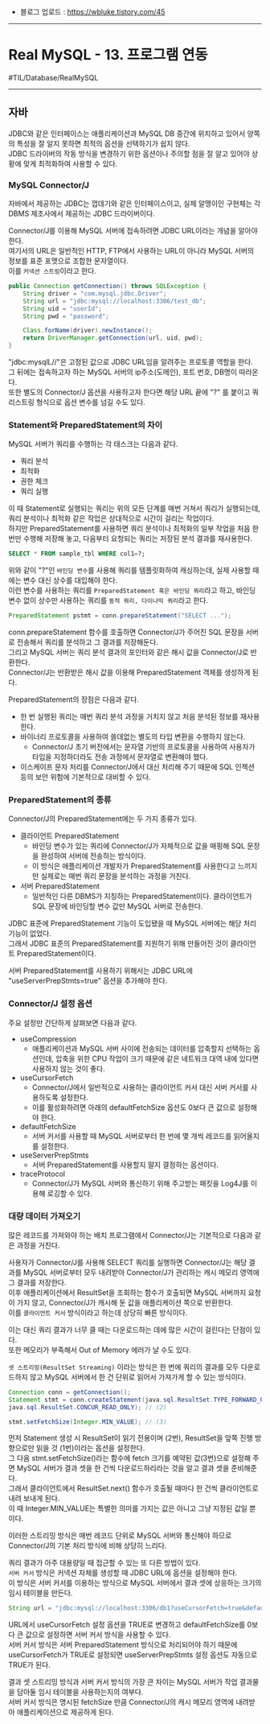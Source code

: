 - 블로그 업로드 : https://wbluke.tistory.com/45

---

# Real MySQL - 13. 프로그램 연동
#TIL/Database/RealMySQL

---

## 자바

JDBC와 같은 인터페이스는 애플리케이션과 MySQL DB 중간에 위치하고 있어서 양쪽의 특성을 잘 알지 못하면 최적의 옵션을 선택하기가 쉽지 않다.  
JDBC 드라이버의 작동 방식을 변경하기 위한 옵션이나 주의할 점을 잘 알고 있어야 상황에 맞게 최적화하여 사용할 수 있다.  


### MySQL Connector/J

자바에서 제공하는 JDBC는 껍데기와 같은 인터페이스이고, 실제 알맹이인 구현체는 각 DBMS 제조사에서 제공하는 JDBC 드라이버이다.  

Connector/J를 이용해 MySQL 서버에 접속하려면 JDBC URL이라는 개념을 알아야 한다.  
여기서의 URL은 일반적인 HTTP, FTP에서 사용하는 URL이 아니라 MySQL 서버의 정보를 표준 포맷으로 조합한 문자열이다.  
이를 `커넥션 스트링`이라고 한다.  

```java
public Connection getConnection() throws SQLException {
    String driver = "com.mysql.jdbc.Driver";
    String url = "jdbc:mysql://localhost:3306/test_db";
    String uid = "userId";
    String pwd = "password";

    Class.forName(driver).newInstance();
    return DriverManager.getConnection(url, uid, pwd);
}
```

"jdbc:mysqlL//"은 고정된 값으로 JDBC URL임을 알려주는 프로토콜 역할을 한다.  
그 뒤에는 접속하고자 하는 MySQL 서버의 ip주소(도메인), 포트 번호, DB명이 따라온다.  
또한 별도의 Connector/J 옵션을 사용하고자 한다면 해당 URL 끝에 "?" 를 붙이고 쿼리스트링 형식으로 옵션 변수를 넘길 수도 있다.  


### Statement와 PreparedStatement의 차이

MySQL 서버가 쿼리를 수행하는 각 태스크는 다음과 같다.  

- 쿼리 분석
- 최적화
- 권한 체크
- 쿼리 실행

이 때 Statement로 실행되는 쿼리는 위의 모든 단계를 매번 거쳐서 쿼리가 실행되는데, 쿼리 분석이나 최적화 같은 작업은 상대적으로 시간이 걸리는 작업이다.  
하지만 PreparedStatement를 사용하면 쿼리 분석이나 최적화의 일부 작업을 처음 한 번만 수행해 저장해 놓고, 다음부터 요청되는 쿼리는 저장된 분석 결과를 재사용한다.  

```sql
SELECT * FROM sample_tbl WHERE col1=?;
```

위와 같이 "?"인 `바인딩 변수`를 사용해 쿼리를 템플릿화하여 캐싱하는데, 실제 사용할 때에는 변수 대신 상수를 대입해야 한다.    
이런 변수를 사용하는 쿼리를 `PreparedStatement 혹은 바인딩 쿼리`라고 하고, 바인딩 변수 없이 상수만 사용하는 쿼리를 `동적 쿼리, 다이나믹 쿼리`라고 한다.  

```java
PreparedStatement pstmt = conn.prepareStatement("SELECT ...");
```

conn.prepareStatement 함수를 호출하면 Connector/J가 주어진 SQL 문장을 서버로 전송해서 쿼리를 분석하고 그 결과를 저장해둔다.  
그리고 MySQL 서버는 쿼리 분석 결과의 포인터와 같은 해시 값을 Connector/J로 반환한다.  
Connector/J는 반환받은 해시 값을 이용해 PreparedStatement 객체를 생성하게 된다.  

PreparedStatement의 장점은 다음과 같다.  

- 한 번 실행된 쿼리는 매번 쿼리 분석 과정을 거치지 않고 처음 분석된 정보를 재사용한다.  
- 바이너리 프로토콜을 사용하여 쓸데없는 별도의 타입 변환을 수행하지 않는다. 
	- Connector/J 초기 버전에서는 문자열 기반의 프로토콜을 사용하여 사용자가 타입을 지정하더라도 전송 과정에서 문자열로 변환해야 했다. 
- 이스케이프 문자 처리를 Connector/J에서 대신 처리해 주기 때문에 SQL 인젝션 등의 보안 위험에 기본적으로 대비할 수 있다.


### PreparedStatement의 종류

Connector/J의 PreparedStatement에는 두 가지 종류가 있다.  

- 클라이언트 PreparedStatement
	- 바인딩 변수가 있는 쿼리에 Connector/J가 자체적으로 값을 매핑해 SQL 문장을 완성하여 서버에 전송하는 방식이다.
	- 이 방식은 애플리케이션 개발자가 PreparedStatement를 사용한다고 느끼지만 실제로는 매번 쿼리 문장을 분석하는 과정을 거친다.
- 서버 PreparedStatement
	- 일반적인 다른 DBMS가 지칭하는 PreparedStatement이다. 클라이언트가 SQL 문장에 바인딩할 변수 값만 MySQL 서버로 전송한다.

JDBC 표준에 PreparedStatement 기능이 도입됐을 때 MySQL 서버에는 해당 처리 기능이 없었다.  
그래서 JDBC 표준의 PreparedStatement를 지원하기 위해 만들어진 것이 클라이언트 PreparedStatement이다.  

서버 PreparedStatement를 사용하기 위해서는 JDBC URL에 "useServerPrepStmts=true" 옵션을 추가해야 한다.  

### Connector/J 설정 옵션

주요 설정만 간단하게 살펴보면 다음과 같다.  

- useCompression
	- 애플리케이션과 MySQL 서버 사이에 전송되는 데이터를 압축할지 선택하는 옵션인데, 압축을 위한 CPU 작업이 크기 때문에 같은 네트워크 대역 내에 있다면 사용하지 않는 것이 좋다.
- useCursorFetch
	- Connector/J에서 일반적으로 사용하는 클라이언트 커서 대신 서버 커서를 사용하도록 설정한다.
	- 이를 활성화하려면 아래의 defaultFetchSize 옵션도 0보다 큰 값으로 설정해야 한다.
- defaultFetchSize
	- 서버 커서를 사용할 때 MySQL 서버로부터 한 번에 몇 개씩 레코드를 읽어올지를 설정한다.
- useServerPrepStmts
	- 서버 PreparedStatement를 사용할지 말지 결정하는 옵션이다.
- traceProtocol
	- Connector/J가 MySQL 서버와 통신하기 위해 주고받는 패킷을 Log4J를 이용해 로깅할 수 있다.


### 대량 데이터 가져오기

많은 레코드를 가져와야 하는 배치 프로그램에서 Connector/J는 기본적으로 다음과 같은 과정을 거친다.  

사용자가 Connector/J를 사용해 SELECT 쿼리를 실행하면 Connector/J는 해당 결과를 MySQL 서버로부터 모두 내려받아 Connector/J가 관리하는 캐시 메모리 영역에 그 결과를 저장한다.  
이후 애플리케이션에서 ResultSet을 조회하는 함수가 호출되면 MySQL 서버까지 요청이 가지 않고, Connector/J가 캐시해 둔 값을 애플리케이션 쪽으로 반환한다.  
이를 `클라이언트 커서` 방식이라고 하는데 상당히 빠른 방식이다.  

이는 대신 쿼리 결과가 너무 클 때는 다운로드하는 데에 많은 시간이 걸린다는 단점이 있다.  
또한 메모리가 부족해서 Out of Memory 에러가 날 수도 있다.  

`셋 스트리밍(ResultSet Streaming)` 이라는 방식은 한 번에 쿼리의 결과를 모두 다운로드하지 않고 MySQL 서버에서 한 건 단위로 읽어서 가져가게 할 수 있는 방식이다.  

```java
Connection conn = getConnection();
Statement stmt = conn.createStatement(java.sql.ResultSet.TYPE_FORWARD_ONLY, // (1)
java.sql.ResultSet.CONCUR_READ_ONLY); // (2)

stmt.setFetchSize(Integer.MIN_VALUE); // (3)
```

먼저 Statement 생성 시 ResultSet이 읽기 전용이며 (2번), ResultSet을 앞쪽 진행 방향으로만 읽을 것 (1번)이라는 옵션을 설정한다.  
그 다음 stmt.setFetchSize()라는 함수에 fetch 크기를 예약된 값(3번)으로 설정해 주면 MySQL 서버가 결과 셋을 한 건씩 다운로드하리라는 것을 알고 결과 셋을 준비해준다.  
그래서 클라이언트에서 ResultSet.next() 함수가 호출될 때마다 한 건씩 클라이언트로 내려 보내게 된다.  
이 때 Integer.MIN_VALUE는 특별한 의미를 가지는 값은 아니고 그냥 지정된 값일 뿐이다.  

이러한 스트리밍 방식은 매번 레코드 단위로 MySQL 서버와 통신해야 하므로 Connector/J의 기본 처리 방식에 비해 상당히 느리다.  

쿼리 결과가 아주 대용량일 때 접근할 수 있는 또 다른 방법이 있다.  
`서버 커서` 방식은 커넥션 자체를 생성할 때 JDBC URL에 옵션을 설정해야 한다.  
이 방식은 서버 커서를 이용하는 방식으로 MySQL 서버에서 결과 셋에 상응하는 크기의 임시 테이블을 만든다.  

```java
String url = "jdbc:mysql://localhost:3306/db1?useCursorFetch=true&defaultFetchSize=1000";
```

URL에서 useCursorFetch 설정 옵션을 TRUE로 변경하고 defaultFetchSize를 0보다 큰 값으로 설정하면 서버 커서 방식을 사용할 수 있다.  
서버 커서 방식은 서버 PreparedStatement 방식으로 처리되어야 하기 때문에 useCursorFetch가 TRUE로 설정되면 useServerPrepStmts 설정 옵션도 자동으로 TRUE가 된다.  

결과 셋 스트리밍 방식과 서버 커서 방식의 가장 큰 차이는 MySQL 서버가 작업 결과물을 담아둘 임시 테이블을 사용하는지의 여부다.  
서버 커서 방식은 명시된 fetchSize 만큼 Connector/J의 캐시 메모리 영역에 내려받아 애플리케이션으로 제공하게 된다.  

